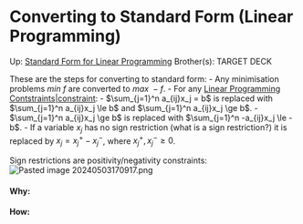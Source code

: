 # Converting to Standard Form (Linear Programming)

Up: [Standard Form for Linear Programming](standard_form_for_linear_programming)
Brother(s):
TARGET DECK

These are the steps for converting to standard form:
	- Any minimisation problems $min\ f$ are converted to $max\ -f$.
	- For any [Linear Programming Contstraints|constraint](linear_programming_contstraints|constraint):
		- $\sum_{j=1}^n a_{ij}x_j = b$ is replaced with $\sum_{j=1}^n a_{ij}x_j \le b$ and $\sum_{j=1}^n a_{ij}x_j \ge b$.
		- $\sum_{j=1}^n a_{ij}x_j \ge b$ is replaced with $\sum_{j=1}^n -a_{ij}x_j \le -b$.
		- If a variable $x_j$ has no sign restriction (what is a sign restriction?) it is replaced by $x_j = x_j^+ - x_j^-$, where $x_j^+,x_j^- \ge 0$.


Sign restrictions are positivity/negativity constraints:
![Pasted image 20240503170917.png](pasted_image_20240503170917.png)

































#### Why:
#### How:









